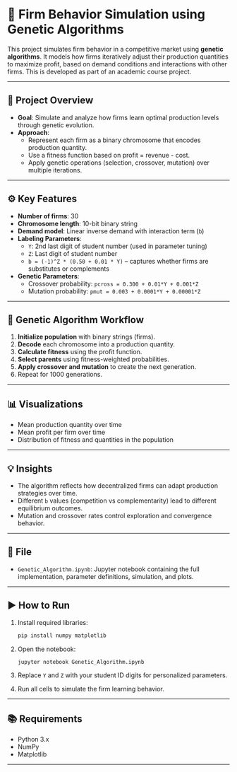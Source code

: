 
# 🧬 Firm Behavior Simulation using Genetic Algorithms

This project simulates firm behavior in a competitive market using **genetic algorithms**. It models how firms iteratively adjust their production quantities to maximize profit, based on demand conditions and interactions with other firms. This is developed as part of an academic course project.

---

## 📌 Project Overview

- **Goal**: Simulate and analyze how firms learn optimal production levels through genetic evolution.
- **Approach**:
  - Represent each firm as a binary chromosome that encodes production quantity.
  - Use a fitness function based on profit = revenue - cost.
  - Apply genetic operations (selection, crossover, mutation) over multiple iterations.

---

## ⚙️ Key Features

- **Number of firms**: 30
- **Chromosome length**: 10-bit binary string
- **Demand model**: Linear inverse demand with interaction term (`b`)
- **Labeling Parameters**:
  - `Y`: 2nd last digit of student number (used in parameter tuning)
  - `Z`: Last digit of student number
  - `b = (-1)^Z * (0.50 + 0.01 * Y)` – captures whether firms are substitutes or complements
- **Genetic Parameters**:
  - Crossover probability: `pcross = 0.300 + 0.01*Y + 0.001*Z`
  - Mutation probability: `pmut = 0.003 + 0.0001*Y + 0.00001*Z`

---

## 🔁 Genetic Algorithm Workflow

1. **Initialize population** with binary strings (firms).
2. **Decode** each chromosome into a production quantity.
3. **Calculate fitness** using the profit function.
4. **Select parents** using fitness-weighted probabilities.
5. **Apply crossover and mutation** to create the next generation.
6. Repeat for 1000 generations.

---

## 📊 Visualizations

- Mean production quantity over time
- Mean profit per firm over time
- Distribution of fitness and quantities in the population

---

## 💡 Insights

- The algorithm reflects how decentralized firms can adapt production strategies over time.
- Different `b` values (competition vs complementarity) lead to different equilibrium outcomes.
- Mutation and crossover rates control exploration and convergence behavior.

---

## 📁 File

- `Genetic_Algorithm.ipynb`: Jupyter notebook containing the full implementation, parameter definitions, simulation, and plots.

---

## ▶️ How to Run

1. Install required libraries:
   ```bash
   pip install numpy matplotlib
   ```

2. Open the notebook:
   ```bash
   jupyter notebook Genetic_Algorithm.ipynb
   ```

3. Replace `Y` and `Z` with your student ID digits for personalized parameters.
4. Run all cells to simulate the firm learning behavior.

---

## 📚 Requirements

- Python 3.x
- NumPy
- Matplotlib

---
